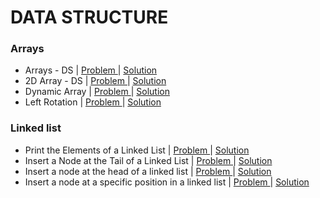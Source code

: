 # DATA STRUCTURE

### Arrays
- Arrays - DS | [ Problem ](https://www.hackerrank.com/challenges/arrays-ds/problem) | [ Solution ](https://github.com/Ram11Coder/HackerRank-JAVA/blob/master/DATA%20STRUCTURE/Solution/Ds1.java)
- 2D Array - DS | [ Problem ](https://www.hackerrank.com/challenges/2d-array/problem?isFullScreen=false) | [ Solution ](https://github.com/Ram11Coder/HackerRank-JAVA/blob/master/DATA%20STRUCTURE/Solution/Ds2.java)
- Dynamic Array | [ Problem ](https://www.hackerrank.com/challenges/dynamic-array/problem?isFullScreen=false) | [ Solution ](https://github.com/Ram11Coder/HackerRank-JAVA/blob/master/DATA%20STRUCTURE/Solution/Ds3.java)
- Left Rotation | [ Problem ](https://www.hackerrank.com/challenges/array-left-rotation/problem?isFullScreen=false) | [ Solution ](https://github.com/Ram11Coder/HackerRank-JAVA/blob/master/DATA%20STRUCTURE/Solution/Ds4.java)

### Linked list
- Print the Elements of a Linked List | [ Problem ](https://www.hackerrank.com/challenges/print-the-elements-of-a-linked-list/problem?isFullScreen=false) | [ Solution ](https://github.com/Ram11Coder/HackerRank-JAVA/blob/master/DATA%20STRUCTURE/Solution/Ds5.java)
- Insert a Node at the Tail of a Linked List | [ Problem ](https://www.hackerrank.com/challenges/insert-a-node-at-the-tail-of-a-linked-list/problem?isFullScreen=false) | [ Solution ](https://github.com/Ram11Coder/HackerRank-JAVA/blob/master/DATA%20STRUCTURE/Solution/Ds6.java)
- Insert a node at the head of a linked list | [ Problem ](https://www.hackerrank.com/challenges/insert-a-node-at-the-head-of-a-linked-list/problem?isFullScreen=false) | [ Solution ](https://github.com/Ram11Coder/HackerRank-JAVA/blob/master/DATA%20STRUCTURE/Solution/Ds7.java)
- Insert a node at a specific position in a linked list | [ Problem ](https://www.hackerrank.com/challenges/insert-a-node-at-a-specific-position-in-a-linked-list/copy-from/250020983) | [ Solution ](https://github.com/Ram11Coder/HackerRank-JAVA/blob/master/DATA%20STRUCTURE/Solution/Ds8.java)
